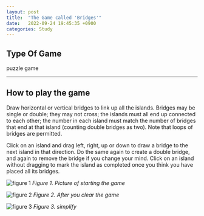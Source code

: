 ```yaml
---
layout: post
title:  "The Game called 'Bridges'"
date:   2022-09-24 19:45:35 +0900
categories: Study
---
```


## Type Of Game
puzzle game

---

## How to play the game

Draw horizontal or vertical bridges to link up all the islands. Bridges may be single or double; they may not cross; the islands must all end up connected to each other; the number in each island must match the number of bridges that end at that island (counting double bridges as two). Note that loops of bridges are permitted.

Click on an island and drag left, right, up or down to draw a bridge to the next island in that direction. Do the same again to create a double bridge, and again to remove the bridge if you change your mind. Click on an island without dragging to mark the island as completed once you think you have placed all its bridges.


![figure 1](/devblog/assets/picture5.png)
*Figure 1. Picture of starting the game*

![figure 2](/devblog/assets/picture4.png)
*Figure 2. After you clear the game*

![figure 3](/devblog/assets/picture6.PNG)
*Figure 3. simplify*
